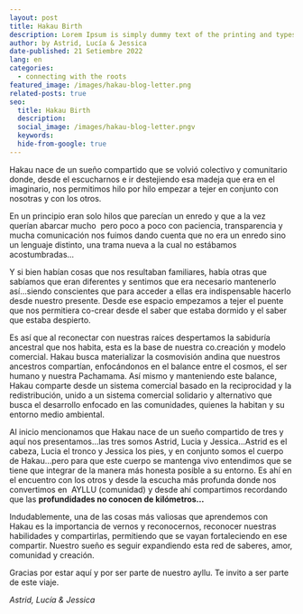```yaml
---
layout: post
title: Hakau Birth
description: Lorem Ipsum is simply dummy text of the printing and typesetting industry.
author: by Astrid, Lucía & Jessica
date-published: 21 Setiembre 2022
lang: en
categories:
  - connecting with the roots
featured_image: /images/hakau-blog-letter.png
related-posts: true
seo:
  title: Hakau Birth
  description:
  social_image: /images/hakau-blog-letter.pngv
  keywords:
  hide-from-google: true
---
```

Hakau nace de un sue&ntilde;o compartido que se volvi&oacute; colectivo y comunitario donde, desde el escucharnos e ir destejiendo esa madeja que era en el imaginario, nos permitimos hilo por hilo empezar a tejer en conjunto con nosotras y con los otros.

En un principio eran solo hilos que parec&iacute;an un enredo y que a la vez quer&iacute;an abarcar mucho&nbsp; pero poco a poco con paciencia, transparencia y mucha comunicaci&oacute;n nos fuimos dando cuenta que no era un enredo sino un lenguaje distinto, una trama nueva a la cual no est&aacute;bamos acostumbradas…&nbsp;

Y si bien hab&iacute;an cosas que nos resultaban familiares, hab&iacute;a otras que sab&iacute;amos que eran diferentes y sentimos que era necesario mantenerlo as&iacute;…siendo conscientes que para acceder a ellas era indispensable hacerlo desde nuestro presente. Desde ese espacio empezamos a tejer el puente que nos permitiera co-crear desde el saber que estaba dormido y el saber que estaba despierto.

Es as&iacute; que al reconectar con nuestras ra&iacute;ces despertamos la sabidur&iacute;a ancestral que nos habita, esta es la base de nuestra co.creaci&oacute;n y modelo comercial. Hakau busca materializar la cosmovisi&oacute;n andina que nuestros ancestros compart&iacute;an, enfoc&aacute;ndonos en el balance entre el cosmos, el ser humano y nuestra Pachamama. As&iacute; mismo y manteniendo este balance, Hakau comparte desde un sistema comercial basado en la reciprocidad y la redistribuci&oacute;n, unido a un sistema comercial solidario y alternativo que busca el desarrollo enfocado en las comunidades, quienes la habitan y su entorno medio ambiental.

Al inicio mencionamos que Hakau nace de un sue&ntilde;o compartido de tres y aqu&iacute; nos presentamos…las tres somos Astrid, Lucia y Jessica…Astrid es el cabeza, Lucia el tronco y Jessica los pies, y en conjunto somos el cuerpo de Hakau…pero para que este cuerpo se mantenga vivo entendimos que se tiene que integrar de la manera m&aacute;s honesta posible a su entorno. Es ah&iacute; en el encuentro con los otros y desde la escucha m&aacute;s profunda donde nos convertimos en&nbsp; AYLLU (comunidad) y desde ah&iacute; compartimos recordando que las **profundidades no conocen de kil&oacute;metros…**

Indudablemente, una de las cosas m&aacute;s valiosas que aprendemos con Hakau es la importancia de vernos y reconocernos, reconocer nuestras habilidades y compartirlas, permitiendo que se vayan fortaleciendo en ese compartir. Nuestro sue&ntilde;o es seguir expandiendo esta red de saberes, amor, comunidad y creaci&oacute;n.&nbsp;

Gracias por estar aqu&iacute; y por ser parte de nuestro ayllu. Te invito a ser parte de este viaje.

*Astrid, Luc&iacute;a & Jessica*